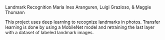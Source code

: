Landmark Recognition
Maria Ines Aranguren, Luigi Grazioso, & Maggie Thomann

This project uses deep learning to recognize landmarks in photos. Transfer learning is done by using a MobileNet model and retraining the last layer with a dataset of labeled landmark images.
